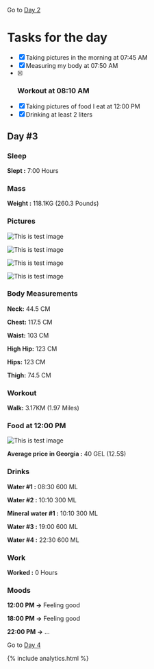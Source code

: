 Go to [Day 2](https://groot.ge/day2)

# Tasks for the day

- [x] Taking pictures in the morning at 07:45 AM
- [x] Measuring my body at 07:50 AM
- [x] ### Workout at 08:10 AM
- [x] Taking pictures of food I eat at 12:00 PM
- [x] Drinking at least 2 liters

## Day #3

### Sleep

**Slept :** 7:00 Hours

### Mass

**Weight :** 118.1KG (260.3 Pounds)

### Pictures

![This is test image](./assets/3/front.jpg)

![This is test image](./assets/3/left.jpg)

![This is test image](./assets/3/back.jpg)

![This is test image](./assets/3/right.jpg)

### Body Measurements

**Neck:** 44.5 CM

**Chest:** 117.5 CM

**Waist:** 103 CM

**High Hip:** 123 CM

**Hips:** 123 CM

**Thigh:** 74.5 CM

### Workout

**Walk:** 3.17KM (1.97 Miles)

### Food at 12:00 PM

![This is test image](./assets/3/food.png)

**Average price in Georgia :** 40 GEL (12.5$)

### Drinks

**Water #1 :** 08:30 600 ML

**Water #2 :** 10:10 300 ML

**Mineral water #1 :** 10:10 300 ML

**Water #3 :** 19:00 600 ML

**Water #4 :** 22:30 600 ML

### Work

**Worked :** 0 Hours

### Moods

**12:00 PM ->** Feeling good

**18:00 PM ->** Feeling good

**22:00 PM ->** ...

Go to [Day 4](https://groot.ge/day4)

{% include analytics.html %}
